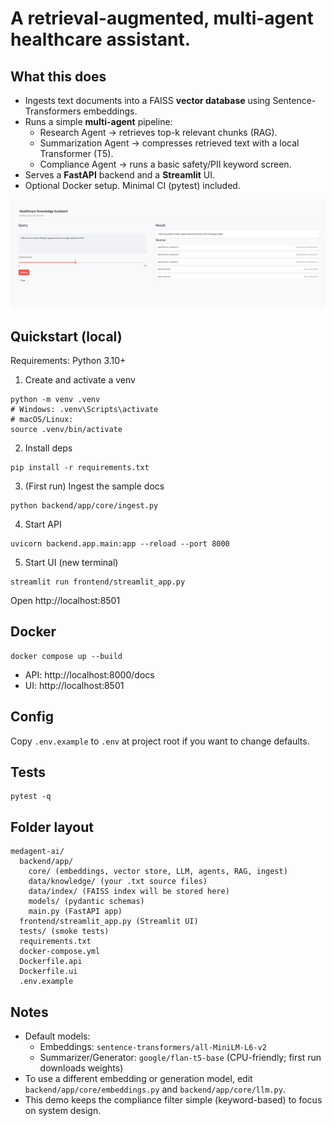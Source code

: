# A retrieval-augmented, multi-agent healthcare assistant.

## What this does
- Ingests text documents into a FAISS **vector database** using Sentence-Transformers embeddings.
- Runs a simple **multi-agent** pipeline:
  - Research Agent → retrieves top-k relevant chunks (RAG).
  - Summarization Agent → compresses retrieved text with a local Transformer (T5).
  - Compliance Agent → runs a basic safety/PII keyword screen.
- Serves a **FastAPI** backend and a **Streamlit** UI.
- Optional Docker setup. Minimal CI (pytest) included.

![Demo Screenshot](docs/Demo1MedAssistant.png)

## Quickstart (local)
Requirements: Python 3.10+

1) Create and activate a venv
```
python -m venv .venv
# Windows: .venv\Scripts\activate
# macOS/Linux:
source .venv/bin/activate
```

2) Install deps
```
pip install -r requirements.txt
```

3) (First run) Ingest the sample docs
```
python backend/app/core/ingest.py
```

4) Start API
```
uvicorn backend.app.main:app --reload --port 8000
```

5) Start UI (new terminal)
```
streamlit run frontend/streamlit_app.py
```

Open http://localhost:8501

## Docker
```
docker compose up --build
```
- API: http://localhost:8000/docs
- UI:  http://localhost:8501

## Config
Copy `.env.example` to `.env` at project root if you want to change defaults.

## Tests
```
pytest -q
```

## Folder layout
```
medagent-ai/
  backend/app/
    core/ (embeddings, vector store, LLM, agents, RAG, ingest)
    data/knowledge/ (your .txt source files)
    data/index/ (FAISS index will be stored here)
    models/ (pydantic schemas)
    main.py (FastAPI app)
  frontend/streamlit_app.py (Streamlit UI)
  tests/ (smoke tests)
  requirements.txt
  docker-compose.yml
  Dockerfile.api
  Dockerfile.ui
  .env.example
```

## Notes
- Default models:
  - Embeddings: `sentence-transformers/all-MiniLM-L6-v2`
  - Summarizer/Generator: `google/flan-t5-base` (CPU-friendly; first run downloads weights)
- To use a different embedding or generation model, edit `backend/app/core/embeddings.py` and `backend/app/core/llm.py`.
- This demo keeps the compliance filter simple (keyword-based) to focus on system design.
